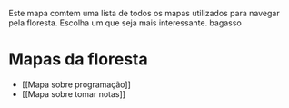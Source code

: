 ---
---

Este mapa comtem uma lista de todos os mapas utilizados para navegar pela floresta. Escolha um que seja mais interessante. bagasso 

# Mapas da floresta

- [[Mapa sobre programação]]
- [[Mapa sobre tomar notas]]
